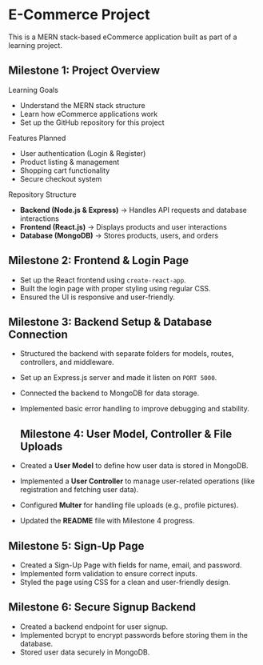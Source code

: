 # E-Commerce Project  

This is a MERN stack-based eCommerce application built as part of a learning project.  

## Milestone 1: Project Overview  
Learning Goals  
- Understand the MERN stack structure  
- Learn how eCommerce applications work  
- Set up the GitHub repository for this project  

Features Planned  
- User authentication (Login & Register)  
- Product listing & management  
- Shopping cart functionality  
- Secure checkout system  

 Repository Structure  
- **Backend (Node.js & Express)** → Handles API requests and database interactions  
- **Frontend (React.js)** → Displays products and user interactions  
- **Database (MongoDB)** → Stores products, users, and orders  

## Milestone 2: Frontend & Login Page  
- Set up the React frontend using `create-react-app`.  
- Built the login page with proper styling using regular CSS.  
- Ensured the UI is responsive and user-friendly.  
 
 ##  Milestone 3: Backend Setup & Database Connection  
- Structured the backend with separate folders for models, routes, controllers, and middleware.  
- Set up an Express.js server and made it listen on `PORT 5000`.  
- Connected the backend to MongoDB for data storage.  
- Implemented basic error handling to improve debugging and stability.  
 
  ##  Milestone 4: User Model, Controller & File Uploads  
- Created a **User Model** to define how user data is stored in MongoDB.  
- Implemented a **User Controller** to manage user-related operations (like registration and fetching user data).  
- Configured **Multer** for handling file uploads (e.g., profile pictures).  
- Updated the **README** file with Milestone 4 progress.  

## Milestone 5: Sign-Up Page
- Created a Sign-Up Page with fields for name, email, and password.
- Implemented form validation to ensure correct inputs.
- Styled the page using CSS for a clean and user-friendly design.

## Milestone 6: Secure Signup Backend
- Created a backend endpoint for user signup.
- Implemented bcrypt to encrypt passwords before storing them in the database.
- Stored user data securely in MongoDB.



